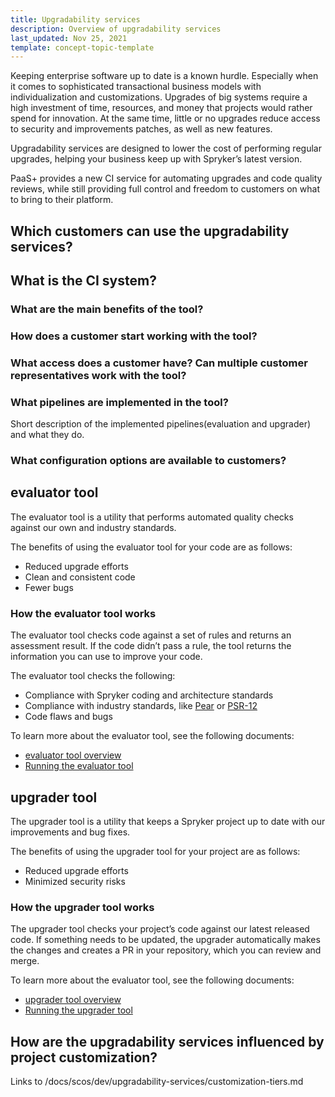 ```yaml
---
title: Upgradability services
description: Overview of upgradability services
last_updated: Nov 25, 2021
template: concept-topic-template
---
```



Keeping enterprise software up to date is a known hurdle. Especially when it comes to sophisticated transactional business models with individualization and customizations. Upgrades of big systems require a high investment of time, resources, and money that projects would rather spend for innovation. At the same time, little or no upgrades reduce access to security and improvements patches, as well as new features.

Upgradability services are designed to lower the cost of performing regular upgrades, helping your business keep up with Spryker’s latest version.

PaaS+ provides a new CI service for automating upgrades and code quality reviews, while still providing full control and freedom to customers on what to bring to their platform.

## Which customers can use the upgradability services?

## What is the CI system?

### What are the main benefits of the tool?

### How does a customer start working with the tool?

### What access does a customer have? Can multiple customer representatives work with the tool?

### What pipelines are implemented in the tool?

Short description of the implemented pipelines(evaluation and upgrader) and what they do.

### What configuration options are available to customers?


## evaluator tool

The evaluator tool is a utility that performs automated quality checks against our own and industry standards.

The benefits of using the evaluator tool for your code are as follows:

- Reduced upgrade efforts
- Clean and consistent code
- Fewer bugs

### How the evaluator tool works

The evaluator tool checks code against a set of rules and returns an assessment result. If the code didn’t pass a rule, the tool returns the information you can use to improve your code.

The evaluator tool checks the following:

- Compliance with Spryker coding and architecture standards
- Compliance with industry standards, like [Pear](https://pear.php.net/manual/en/standards.php) or [PSR-12](https://www.php-fig.org/psr/psr-12/)
- Code flaws and bugs

To learn more about the evaluator tool, see the following documents:

- [evaluator tool overview](/docs/scos/dev/upgradability-services/evaluator-tool-overview.html)
- [Running the evaluator tool](/docs/scos/dev/upgradability-services/running-the-evaluator-tool.html)



## upgrader tool

The upgrader tool is a utility that keeps a Spryker project up to date with our improvements and bug fixes.  

The benefits of using the upgrader tool for your project are as follows:

- Reduced upgrade efforts
- Minimized security risks



### How the upgrader tool works

The upgrader tool checks your project’s code against our latest released code. If something needs to be updated, the upgrader automatically makes the changes and creates a PR in your repository, which you can review and merge.

To learn more about the evaluator tool, see the following documents:

* [upgrader tool overview](/docs/scos/dev/upgradability-services/upgrader-tool-overview.html)
* [Running the upgrader tool](/docs/scos/dev/upgradability-services/running-the-upgrader-tool.html)



## How are the upgradability services influenced by project customization?

Links to /docs/scos/dev/upgradability-services/customization-tiers.md
